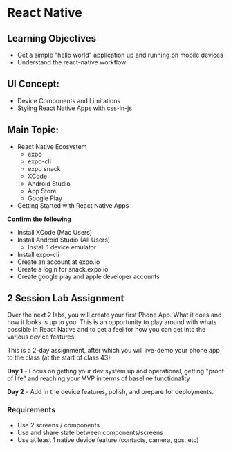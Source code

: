 # React Native

## Learning Objectives

* Get a simple "hello world" application up and running on mobile devices
* Understand the react-native workflow

## UI Concept:
* Device Components and Limitations
* Styling React Native Apps with css-in-js

## Main Topic:
* React Native Ecosystem
  * expo
  * expo-cli
  * expo snack
  * XCode
  * Android Studio
  * App Store
  * Google Play
* Getting Started with React Native Apps


**Confirm the following**

* Install XCode (Mac Users)
* Install Android Studio (All Users)
    * Install 1 device emulator
* Install expo-cli
* Create an account at expo.io
* Create a login for snack.expo.io
* Create google play and apple developer accounts

## 2 Session Lab Assignment
Over the next 2 labs, you will create your first Phone App. What it does and how it looks is up to you. This is an opportunity to play around with whats possible in React Native and to get a feel for how you can get into the various device features.

This is a 2-day assignment, after which you will live-demo your phone app to the class (at the start of class 43)

**Day 1** - Focus on getting your dev system up and operational, getting "proof of life" and reaching your MVP in terms of baseline functionality

**Day 2** - Add in the device features, polish, and prepare for deployments.

### Requirements
* Use 2 screens / components
* Use and share state between components/screens
* Use at least 1 native device feature (contacts, camera, gps, etc)
